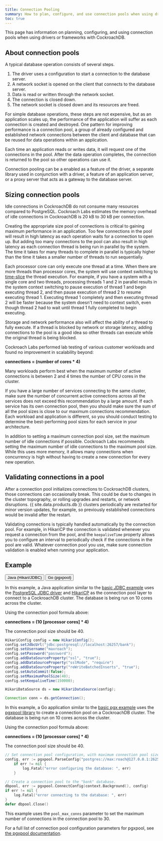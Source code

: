 ```yaml
---
title: Connection Pooling
summary: How to plan, configure, and use connection pools when using drivers or frameworks with CockroachDB.
toc: true
---
```


This page has information on planning, configuring, and using connection pools when using drivers or frameworks with CockroachDB.

## About connection pools

A typical database operation consists of several steps.

1. The driver uses a configuration to start a connection to the database server.
1. A network socket is opened on the client that connects to the database server.
1. Data is read or written through the network socket.
1. The connection is closed down.
1. The network socket is closed down and its resources are freed.

For simple database operations, these steps are not expensive, but as an application scales up, the performance of the application will suffer as each connection is created and destroyed. One pattern for improving performance is a connection pool, a group of already configured and established network connections between the client and database that can be reused for data operations within an application.

Each time an application reads or writes data, it will request one of the connections in the pool. After the data operation completes, the connection is returned to the pool so other operations can use it.

Connection pooling can be a enabled as a feature of the driver, a separate library used in conjunction with a driver, a feature of an application server, or a proxy server that acts as a gateway to the database server.

## Sizing connection pools

Idle connections in CockroachDB do not consume many resources compared to PostgreSQL. Cockroach Labs estimates the memory overhead of idle connections in CockroachDB is 20 kB to 30 kB per connection.

Creating the appropriate size pool of connections is critical to gaining maximum performance in an application. Too few connections in the pool will result in high latency as each operation waits for a connection to open up. But adding too many connections to the pool can also result in high latency as each connection thread is being run in parallel by the system. The time it takes for many threads to complete in parallel is typically higher than the time it takes a smaller number of threads to run sequentially.

Each processor core can only execute one thread at a time. When there are more threads than processor cores, the system will use context switching to [time-slice](https://en.wikipedia.org/wiki/Preemption_(computing)#Time_slice) the thread execution. For example, if you have a system with a single core and two threads, processing threads 1 and 2 in parallel results in the system context switching to pause execution of thread 1 and begin executing thread 2, and then pause execution of thread 2 to resume executing thread 1. Executing thread 1 completely and then executing thread 2 will be faster because the system doesn't need to context switch, even though thread 2 had to wait until thread 1 fully completed to begin executing.

Storage and network performance also will affect the ability of a thread to fully execute. If a thread is blocked by network or storage latency, adding connections to the pool is a good idea so other threads can execute while the original thread is being blocked.

Cockroach Labs performed lab testing of various customer workloads and found no improvement in scalability beyond:

**connections = (number of cores * 4)**

Many workloads perform best when the maximum number of active connections is between 2 and 4 times the number of CPU cores in the cluster.

If you have a large number of services connecting to the same cluster, make sure the number of concurrent active connections across all the services does not exceed this recommendation by a large amount. If each service has its own connection pool, then you should make sure the sum of all the pool sizes is close to our maximum connections recommendation. Each workload and application is different, so you should conduct testing to determine the best-performing pool sizes for each service in your architecture.

In addition to setting a maximum connection pool size, set the maximum number of idle connections if possible. Cockroach Labs recommends setting the maximum number of idle connections to the maximum pool size. While this uses more memory, it allows many connections when concurrency is high without having to create a new connection for every new operation.

## Validating connections in a pool

After a connection pool initializes connections to CockroachDB clusters, those connections can occasionally break. This could be due to changes in the cluster topography, or rolling upgrades and restarts, or network disruptions. {{ site.data.products.db }} clusters periodically are restarted for minor version updates, for example, so previously established connections would be invalid after the restart.

Validating connections is typically handled automatically by the connection pool. For example, in HikariCP the connection is validated whenever you request a connection from the pool, and the `keepaliveTime` property allows you to configure an interval to periodically check if the connections in the pool are valid. Whatever connection pool you use, make sure connection validation is enabled when running your application.

## Example

<div class="filters clearfix">
  <button class="filter-button" data-scope="java">Java (Hikari/JDBC)</button>
  <button class="filter-button" data-scope="go">Go (pgxpool)</button>
</div>

<section class="filter-content" markdown="1" data-scope="java">

In this example, a Java application similar to the [basic JDBC example](build-a-java-app-with-cockroachdb.html) uses the [PostgreSQL JDBC driver](https://jdbc.postgresql.org/) and [HikariCP](https://github.com/brettwooldridge/HikariCP) as the connection pool layer to connect to a CockroachDB cluster. The database is being run on 10 cores across the cluster.

Using the connection pool formula above:

**connections = (10 [processor cores] * 4)**

The connection pool size should be 40.

~~~ java
HikariConfig config = new HikariConfig();
config.setJdbcUrl("jdbc:postgresql://localhost:26257/bank");
config.setUsername("maxroach");
config.setPassword("password");
config.addDataSourceProperty("ssl", "true");
config.addDataSourceProperty("sslMode", "require")
config.addDataSourceProperty("reWriteBatchedInserts", "true");
config.setAutoCommit(false);
config.setMaximumPoolSize(40);
config.setKeepaliveTime(150000);

HikariDataSource ds = new HikariDataSource(config);

Connection conn = ds.getConnection();
~~~

</section>

<section class="filter-content" markdown="1" data-scope="go">

In this example, a Go application similar to the [basic pgx example](build-a-go-app-with-cockroachdb.html) uses the [pgxpool library](https://pkg.go.dev/github.com/jackc/pgx/v4/pgxpool) to create a connection pool on a CockroachDB cluster. The database is being run on 10 cores across the cluster.

Using the connection pool formula above:

**connections = (10 [processor cores] * 4)**

The connection pool size should be 40.

~~~ go
// Set connection pool configuration, with maximum connection pool size.
config, err := pgxpool.ParseConfig("postgres://max:roach@127.0.0.1:26257/bank?sslmode=require&pool_max_conns=40")
	if err != nil {
		log.Fatal("error configuring the database: ", err)
	}

// Create a connection pool to the "bank" database.
dbpool, err := pgxpool.ConnectConfig(context.Background(), config)
if err != nil {
	log.Fatal("error connecting to the database: ", err)
}
defer dbpool.Close()
~~~

This example uses the `pool_max_conns` parameter to set the maximum number of connections in the connection pool to 30.

For a full list of connection pool configuration parameters for pgxpool, see [the pgxpool documentation](https://pkg.go.dev/github.com/jackc/pgx/v4/pgxpool#Config).

</section>
